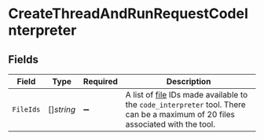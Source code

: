 # CreateThreadAndRunRequestCodeInterpreter


## Fields

| Field                                                                                                                                                        | Type                                                                                                                                                         | Required                                                                                                                                                     | Description                                                                                                                                                  |
| ------------------------------------------------------------------------------------------------------------------------------------------------------------ | ------------------------------------------------------------------------------------------------------------------------------------------------------------ | ------------------------------------------------------------------------------------------------------------------------------------------------------------ | ------------------------------------------------------------------------------------------------------------------------------------------------------------ |
| `FileIds`                                                                                                                                                    | []*string*                                                                                                                                                   | :heavy_minus_sign:                                                                                                                                           | A list of [file](/docs/api-reference/files) IDs made available to the `code_interpreter` tool. There can be a maximum of 20 files associated with the tool.<br/> |